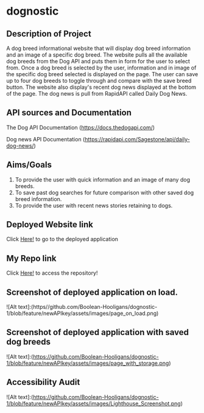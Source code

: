 # dognostic

## Description of Project
A dog breed informational website that will display dog breed information and an image of a specific dog breed. The website pulls all the available dog breeds from the Dog API and puts them in form for the user to select from. Once a dog breed is selected by the user, information and in image of the specific dog breed selected is displayed on the page. The user can save up to four dog breeds to toggle through and compare with the save breed button. The website also display's recent dog news displayed at the bottom of the page. The dog news is pull from RapidAPI called Daily Dog News. 

## API sources and Documentation

The Dog API Documentation
(https://docs.thedogapi.com/)

Dog news API Documentation
(https://rapidapi.com/Sagestone/api/daily-dog-news/)

## Aims/Goals

1. To provide the user with quick information and an image of many dog breeds.
2. To save past dog searches for future comparison with other saved dog breed information. 
3. To provide the user with recent news stories retaining to dogs.

## Deployed Website link
Click [Here!](https://boolean-hooligans.github.io/dognostic-1/) to go to the deployed application

## My Repo link
Click [Here!](https://github.com/Boolean-Hooligans/dognostic-1) to access the repository!

## Screenshot of deployed application on load.
![Alt text]:(https//github.com/Boolean-Hooligans/dognostic-1/blob/feature/newAPIkey/assets/images/page_on_load.png)

## Screenshot of deployed application with saved dog breeds
![Alt text]:(https://github.com/Boolean-Hooligans/dognostic-1/blob/feature/newAPIkey/assets/images/page_with_storage.png)

## Accessibility Audit
![Alt text]:(https://github.com/Boolean-Hooligans/dognostic-1/blob/feature/newAPIkey/assets/images/Lighthouse_Screenshot.png)
